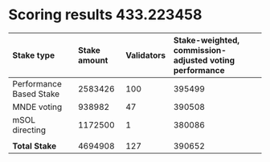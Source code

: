 # Scoring results 433.223458

| Stake type              | Stake amount | Validators | Stake-weighted, commission-adjusted voting performance |
|:------------------------|:-------------|:-----------|:-------------------------------------------------------|
| Performance Based Stake | 2583426      | 100        | 395499                                                 |
| MNDE voting             | 938982       | 47         | 390508                                                 |
| mSOL directing          | 1172500      | 1          | 380086                                                 |
|                         |              |            |                                                        |
| **Total Stake**         | 4694908      | 127        | 390652                                                 |
